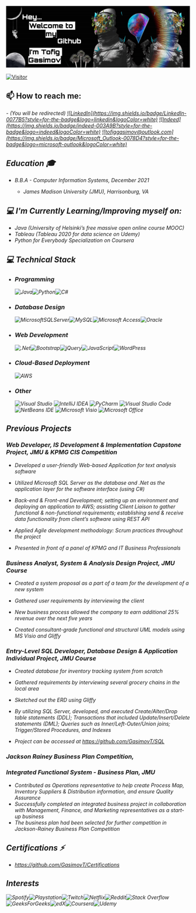 

<img src="/Images/picsart11.png"> 

[![Visitor](https://visitor-badge.laobi.icu/badge?page_id=GasimovT.GasimovT)](https://github.com/GasimovT)


<h2> 📫 How to reach me: </h2>
-   <i> (You will be redirected)
<a href="https://www.linkedin.com/in/tofiggasimov/">![LinkedIn](https://img.shields.io/badge/LinkedIn-0077B5?style=for-the-badge&logo=linkedin&logoColor=white)</a> <a href="https://profile.indeed.com/?hl=en&co=US&from=gnav-jobseeker-profile--profile-one-frontend">![Indeed](https://img.shields.io/badge/indeed-003A9B?style=for-the-badge&logo=indeed&logoColor=white)</a> <a href="mailto:tofiggasimov@outlook.com">![tofiggasimov@outlook.com](https://img.shields.io/badge/Microsoft_Outlook-0078D4?style=for-the-badge&logo=microsoft-outlook&logoColor=white)</a> 


  

<h2> Education 🎓</h2>

-   <i> B.B.A - Computer Information Systems, December 2021
    -   <i> James Madison University (JMU), Harrisonburg, VA

<h2>💻 I'm Currently Learning/Improving myself on:</h2>

-   <i> Java (University of Helsinki’s free massive open online course MOOC)
-   <i> Tableau (Tableau 2020 for data science on Udemy)
-   <i> Python for Everybody Specialization on Coursera 


<h2>💻 Technical Stack </h2>

-   <h3> Programming </h3>

    ![Java](https://img.shields.io/badge/java-%23ED8B00.svg?style=for-the-badge&logo=java&logoColor=white)![Python](https://img.shields.io/badge/python-3670A0?style=for-the-badge&logo=python&logoColor=ffdd54)![C#](https://img.shields.io/badge/c%23-%23239120.svg?style=for-the-badge&logo=c-sharp&logoColor=white)

-   <h3> Database Design </h3>

    ![MicrosoftSQLServer](https://img.shields.io/badge/Microsoft%20SQL%20Sever-CC2927?style=for-the-badge&logo=microsoft%20sql%20server&logoColor=white)![MySQL](https://img.shields.io/badge/mysql-%2300f.svg?style=for-the-badge&logo=mysql&logoColor=white)![Microsoft Access](https://img.shields.io/badge/Microsoft_Access-A4373A?style=for-the-badge&logo=microsoft-access&logoColor=white)![Oracle](https://img.shields.io/badge/Oracle-F80000?style=for-the-badge&logo=oracle&logoColor=white)


-   <h3> Web Development </h3>

    ![.Net](https://img.shields.io/badge/.NET-5C2D91?style=for-the-badge&logo=.net&logoColor=white)![Bootstrap](https://img.shields.io/badge/bootstrap-%23563D7C.svg?style=for-the-badge&logo=bootstrap&logoColor=white)![jQuery](https://img.shields.io/badge/jquery-%230769AD.svg?style=for-the-badge&logo=jquery&logoColor=white)![JavaScript](https://img.shields.io/badge/javascript-%23323330.svg?style=for-the-badge&logo=javascript&logoColor=%23F7DF1E)![WordPress](https://img.shields.io/badge/WordPress-%23117AC9.svg?style=for-the-badge&logo=WordPress&logoColor=white)

-   <h3> Cloud-Based Deployment </h3>

    ![AWS](https://img.shields.io/badge/AWS-%23FF9900.svg?style=for-the-badge&logo=amazon-aws&logoColor=white)

-   <h3> Other </h3>   

    ![Visual Studio](https://img.shields.io/badge/Visual%20Studio-5C2D91.svg?style=for-the-badge&logo=visual-studio&logoColor=white)     ![IntelliJ IDEA](https://img.shields.io/badge/IntelliJIDEA-000000.svg?style=for-the-badge&logo=intellij-idea&logoColor=white)  ![PyCharm](https://img.shields.io/badge/pycharm-143?style=for-the-badge&logo=pycharm&logoColor=black&color=black&labelColor=green)       ![Visual Studio Code](https://img.shields.io/badge/Visual%20Studio%20Code-0078d7.svg?style=for-the-badge&logo=visual-studio-code&logoColor=white)       ![NetBeans IDE](https://img.shields.io/badge/NetBeansIDE-1B6AC6.svg?style=for-the-badge&logo=apache-netbeans-ide&logoColor=white)
    ![Microsoft Visio ](https://img.shields.io/badge/Microsoft_Visio-3955A3?style=for-the-badge&logo=microsoft-visio&logoColor=white)       ![Microsoft Office](https://img.shields.io/badge/Microsoft_Office-D83B01?style=for-the-badge&logo=microsoft-office&logoColor=white)    
 
      


<h2> Previous Projects </h2>
<h3> Web Developer, IS Development & Implementation Capstone Project, JMU & KPMG CIS Competition</h3>

*   <i>Developed a user-friendly Web-based Application for text analysis software

*   <i>Utilized Microsoft SQL Server as the database and .Net as the application layer for the software interface (using C#) 

*   <i>Back-end & Front-end Development; setting up an environment and deploying an application to AWS; assisting Client Liaison to gather functional & non-functional requirements; establishing send & receive data functionality from client’s software using REST API

*   <i>Applied Agile development methodology: Scrum practices throughout the project

*   <i>Presented in front of a panel of KPMG and IT Business Professionals


<h3> Business Analyst, System & Analysis Design Project, JMU Course</h3>

*   <i>Created a system proposal as a part of a team for the development of a new system 

*   <i>Gathered user requirements by interviewing the client 

*   <i>New business process allowed the company to earn additional 25% revenue over the next five years

*   <i>Created consultant-grade functional and structural UML models using MS Visio and Gliffy


<h3> Entry-Level SQL Developer, Database Design & Application Individual Project, JMU Course</h3>

*   <i>Created database for inventory tracking system from scratch

*   <i>Gathered requirements by interviewing several grocery chains in the local area 

*   <i>Sketched out the ERD using Gliffy

*   <i>By utilizing SQL Server, developed, and executed Create/Alter/Drop table statements (DDL); Transactions that included Update/Insert/Delete statements (DML); Queries such as Inner/Left-Outer/Union joins; Trigger/Stored Procedures, and Indexes

*   <i>Project can be accessed at https://github.com/GasimovT/SQL 

<h3> Jackson Rainey Business Plan Competition, </h3>
<h3> Integrated Functional System - Business Plan, JMU </h3>

*   <i>Contributed as Operations representative to help create Process Map, Inventory Suppliers & Distribution information, and ensure Quality Assurance
*   <i>Successfully completed an integrated business project in collaboration with Management, Finance, and Marketing representatives as a start-up business
*   <i>The business plan had been selected for further competition in Jackson-Rainey Business Plan Competition


<h2> Certifications ⚡ </h2>

*   <i>https://github.com/GasimovT/Certifications

<h2> Interests </h2>

![Spotify](https://img.shields.io/badge/Spotify-1ED760?style=for-the-badge&logo=spotify&logoColor=white)![Playstation](https://img.shields.io/badge/Playstation-003791?style=for-the-badge&logo=playstation&logoColor=white)![Twitch](https://img.shields.io/badge/Twitch-9347FF?style=for-the-badge&logo=twitch&logoColor=white)![Netflix](https://img.shields.io/badge/Netflix-E50914?style=for-the-badge&logo=netflix&logoColor=white)![Reddit](https://img.shields.io/badge/Reddit-%23FF4500.svg?style=for-the-badge&logo=Reddit&logoColor=white)![Stack Overflow](https://img.shields.io/badge/-Stackoverflow-FE7A16?style=for-the-badge&logo=stack-overflow&logoColor=white)![GeeksForGeeks](https://img.shields.io/badge/GeeksforGeeks-gray?style=for-the-badge&logo=geeksforgeeks&logoColor=35914c)![edX](https://img.shields.io/badge/edX-%2302262B.svg?style=for-the-badge&logo=edX&logoColor=white)![Coursera](https://img.shields.io/badge/Coursera-%230056D2.svg?style=for-the-badge&logo=Coursera&logoColor=white)![Udemy](https://img.shields.io/badge/Udemy-A435F0?style=for-the-badge&logo=Udemy&logoColor=white)






